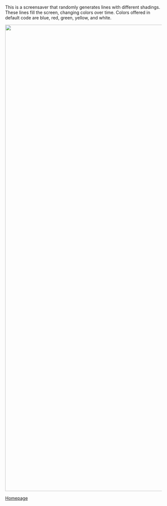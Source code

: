 This is a screensaver that randomly generates lines with different shadings. These lines fill the screen, changing colors over time. Colors offered in default code are blue, red, green, yellow, and white.

<img src = "https://Cosmaniac.github.io/Portfolio_2017-2018/Screensaver/Screensaver.png" width = "1500"/>

[Homepage](https://cosmaniac.github.io/Portfolio_2017-2018/)

